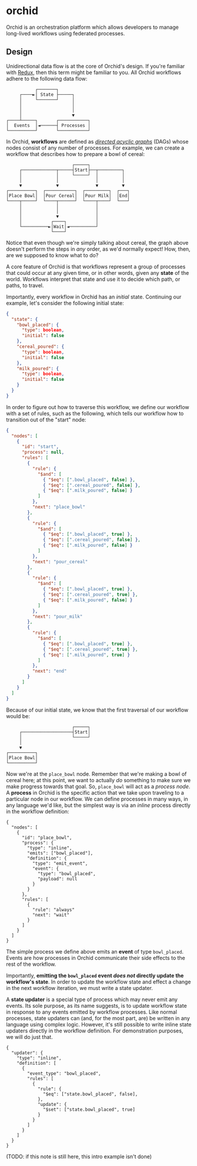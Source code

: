 # orchid

Orchid is an orchestration platform which allows developers to manage long-lived workflows using federated processes.

## Design

Unidirectional data flow is at the core of Orchid's design. If you're familiar with [Redux](https://redux.js.org/), then this term might be familiar to you. All Orchid workflows adhere to the following data flow:

```
           ┌───────┐
     ┌────►│ State ├─────┐
     │     └───────┘     │
     │                   │
     │                   │
     │                   ▼
┌────┴─────┐       ┌───────────┐
│  Events  │◄──────┤ Processes │
└──────────┘       └───────────┘
```

In Orchid, __workflows__ are defined as _[directed acyclic graphs](https://en.wikipedia.org/wiki/Directed_acyclic_graph)_ (DAGs) whose nodes consist of any number of processes. For example, we can create a workflow that describes how to prepare a bowl of cereal:

```
                         ┌─────┐
     ┌─────────────┬─────┤Start├──┬─────────┐
     │             │     └─────┘  │         │
     │             │              │         │
     ▼             ▼              ▼         ▼
┌──────────┐  ┌───────────┐  ┌─────────┐  ┌───┐
│Place Bowl│  │Pour Cereal│  │Pour Milk│  │End│
└────┬─────┘  └────┬──────┘  └────┬────┘  └───┘
     │             │              │
     │             │              │
     │             ▼              │
     │           ┌────┐           │
     └──────────►│Wait│◄──────────┘
                 └────┘
```

Notice that even though we're simply talking about cereal, the graph above doesn't perform the steps in _any_ order, as we'd normally expect! How, then, are we supposed to know what to do?

A core feature of Orchid is that workflows represent a group of processes that could occur at any given time, or in other words, given any __state__ of the world. Workflows interpret that state and use it to decide which path, or paths, to travel.

Importantly, every workflow in Orchid has an _initial_ state. Continuing our example, let's consider the following initial state:

```json
{
  "state": {
    "bowl_placed": {
      "type": boolean,
      "initial": false
    },
    "cereal_poured": {
      "type": boolean,
      "initial": false
    },
    "milk_poured": {
      "type": boolean,
      "initial": false
    }
  }
}
```

In order to figure out how to traverse this workflow, we define our workflow with a set of rules, such as the following, which tells our workflow how to transition out of the "start" node:

```json
{
  "nodes": [
    {
      "id": "start",
      "process": null,
      "rules": [
        {
          "rule": {
            "$and": [
              { "$eq": [".bowl_placed", false] },
              { "$eq": [".cereal_poured", false] },
              { "$eq": [".milk_poured", false] }
            ]
          },
          "next": "place_bowl"
        },
        {
          "rule": {
            "$and": [
              { "$eq": [".bowl_placed", true] },
              { "$eq": [".cereal_poured", false] },
              { "$eq": [".milk_poured", false] }
            ]
          },
          "next": "pour_cereal"
        },
        {
          "rule": {
            "$and": [
              { "$eq": [".bowl_placed", true] },
              { "$eq": [".cereal_poured", true] },
              { "$eq": [".milk_poured", false] }
            ]
          },
          "next": "pour_milk"
        },
        {
          "rule": {
            "$and": [
              { "$eq": [".bowl_placed", true] },
              { "$eq": [".cereal_poured", true] },
              { "$eq": [".milk_poured", true] }
            ]
          },
          "next": "end"
        }
      ]
    }
  ]
}
```

Because of our initial state, we know that the first traversal of our workflow would be:

```
                         ┌─────┐
     ┌───────────────────┤Start│
     │                   └─────┘
     │
     ▼
┌──────────┐
│Place Bowl│
└──────────┘
```

Now we're at the `place_bowl` node. Remember that we're making a bowl of cereal here; at this point, we want to actually _do_ something to make sure we make progress towards that goal. So, `place_bowl` will act as a _process node_. A __process__ in Orchid is the specific action that we take upon traveling to a particular node in our workflow. We can define processes in many ways, in any language we'd like, but the simplest way is via an _inline_ process directly in the workflow definition:

```
{
  "nodes": [
    {
      "id": "place_bowl",
      "process": {
        "type": "inline",
        "emits": ["bowl_placed"],
        "definition": {
          "type": "emit_event",
          "event": {
            "type": "bowl_placed",
            "payload": null
          }
        }
      },
      "rules": [
        {
          "rule": "always"
          "next": "wait"
        }
      ]
    }
  ]
}
```

The simple process we define above emits an __event__ of type `bowl_placed`. Events are how processes in Orchid communicate their side effects to the rest of the workflow.

Importantly, __emitting the `bowl_placed` event _does not_ directly update the workflow's state__. In order to update the workflow state and effect a change in the next workflow iteration, we must write a state updater.

A __state updater__ is a special type of process which may never emit any events. Its sole purpose, as its name suggests, is to update workflow state in response to any events emitted by workflow processes. Like normal processes, state updaters can (and, for the most part, are) be written in any language using complex logic. However, it's still possible to write inline state updaters directly in the workflow definition. For demonstration purposes, we will do just that.

```
{
  "updater": {
    "type": "inline",
    "definition": [
      {
        "event_type": "bowl_placed",
        "rules": [
          {
            "rule": {
              "$eq": ["state.bowl_placed", false],
            },
            "update": {
              "$set": ["state.bowl_placed", true]
            }
          }
        ]
      }
    ]
  }
}
```

(TODO: if this note is still here, this intro example isn't done)
